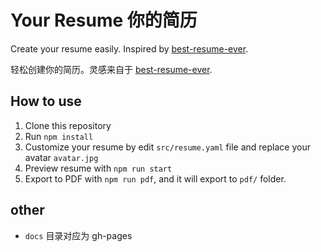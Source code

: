 # Your Resume 你的简历

Create your resume easily. Inspired by [best-resume-ever](https://github.com/salomonelli/best-resume-ever).

轻松创建你的简历。灵感来自于 [best-resume-ever](https://github.com/salomonelli/best-resume-ever).

## How to use

1. Clone this repository
2. Run `npm install`
3. Customize your resume by edit `src/resume.yaml` file and replace your avatar `avatar.jpg`
4. Preview resume with `npm run start`
5. Export to PDF with `npm run pdf`, and it will export to `pdf/` folder.

## other

- `docs` 目录对应为 gh-pages
